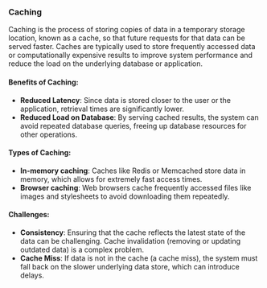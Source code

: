 ### **Caching**

Caching is the process of storing copies of data in a temporary storage location, known as a cache, so that future requests for that data can be served faster. Caches are typically used to store frequently accessed data or computationally expensive results to improve system performance and reduce the load on the underlying database or application.

#### Benefits of Caching:

- **Reduced Latency**: Since data is stored closer to the user or the application, retrieval times are significantly lower.
- **Reduced Load on Database**: By serving cached results, the system can avoid repeated database queries, freeing up database resources for other operations.

#### Types of Caching:

- **In-memory caching**: Caches like Redis or Memcached store data in memory, which allows for extremely fast access times.
- **Browser caching**: Web browsers cache frequently accessed files like images and stylesheets to avoid downloading them repeatedly.

#### Challenges:

- **Consistency**: Ensuring that the cache reflects the latest state of the data can be challenging. Cache invalidation (removing or updating outdated data) is a complex problem.
- **Cache Miss**: If data is not in the cache (a cache miss), the system must fall back on the slower underlying data store, which can introduce delays.